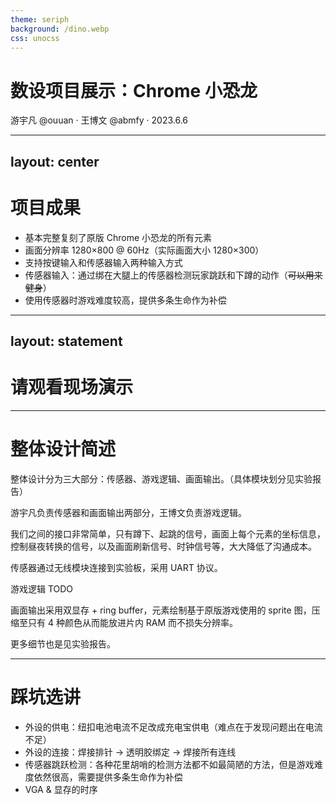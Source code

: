 ```yaml
---
theme: seriph
background: /dino.webp
css: unocss
---
```


<style>
h2 {
    margin-bottom: 0.5rem !important;
}
</style>

# 数设项目展示：Chrome 小恐龙

游宇凡 @ouuan · 王博文 @abmfy · 2023.6.6

---
layout: center
---

# 项目成果

-   基本完整复刻了原版 Chrome 小恐龙的所有元素
-   画面分辨率 1280×800 @ 60Hz（实际画面大小 1280×300）
-   支持按键输入和传感器输入两种输入方式
-   传感器输入：通过绑在大腿上的传感器检测玩家跳跃和下蹲的动作（~~可以用来健身~~）
-   使用传感器时游戏难度较高，提供多条生命作为补偿

---
layout: statement
---

<style scoped>
.statement {
    background-position: center;
    background-size: cover;
    background-image: linear-gradient(#000a, #000c), url('/dino.webp')
}
</style>

# 请观看现场演示

---

# 整体设计简述

<span/>

<v-click>

整体设计分为三大部分：传感器、游戏逻辑、画面输出。<span class="text-xs">（具体模块划分见实验报告）</span>

游宇凡负责传感器和画面输出两部分，王博文负责游戏逻辑。

我们之间的接口非常简单，只有蹲下、起跳的信号，画面上每个元素的坐标信息，控制昼夜转换的信号，以及画面刷新信号、时钟信号等，大大降低了沟通成本。

</v-click>

<v-click>

传感器通过无线模块连接到实验板，采用 UART 协议。

</v-click>

<v-click>

游戏逻辑 TODO

</v-click>

<v-click>

画面输出采用双显存 + ring buffer，元素绘制基于原版游戏使用的 sprite 图，压缩至只有 4 种颜色从而能放进片内 RAM 而不损失分辨率。

<span class="text-xs">更多细节也是见实验报告。</span>

</v-click>

---

# 踩坑选讲

<v-clicks>

-   外设的供电：纽扣电池电流不足改成充电宝供电（难点在于发现问题出在电流不足）
-   外设的连接：焊接排针 → 透明胶绑定 → 焊接所有连线
-   传感器跳跃检测：各种花里胡哨的检测方法都不如最简陋的方法，但是游戏难度依然很高，需要提供多条生命作为补偿
-   VGA & 显存的时序

</v-clicks>
